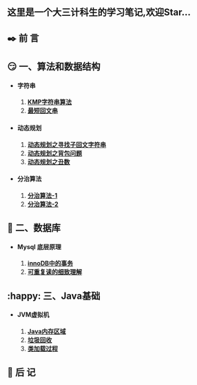 ## 这里是一个大三计科生的学习笔记,欢迎Star...



## ✒️ 前 言



## :smirk: 一、算法和数据结构

- #### 字符串

  1.  **[KMP字符串算法](算法之路/基本/字符串/KMP字符串算法.md)** 
  2.  **[最短回文串](算法之路/基本/字符串/最短回文串.md)** 

- #### 动态规划

  1.   **[动态规划之寻找子回文字符串](算法/算法/动态规划/动态规划之寻找子回文字符串.md)**
  2.   **[动态规划之背包问题](算法/算法/动态规划/动态规划之背包问题.md)** 
  3.   **[动态规划之丑数](算法/算法/动态规划/动态规划之丑数.md)** 
  
- #### 分治算法

  1.  **[分治算法-1](算法之路/算法/分治/分治算法-1.md)** 
  2.  **[分治算法-2](算法之路/算法/分治/分治算法-2.md)** 

## :ocean: 二、数据库

- #### Mysql 底层原理

  1.   **[innoDB中的事务](mysql底层原理/innoDB中的事务.md)** 
  2.   **[可重复读的细致理解](mysql底层原理/可重复读的细致理解.md)** 


## :happy: 三、Java基础

- #### JVM虚拟机

  1.  **[Java内存区域](jvm-study/Java内存区域.md)** 
  2.  **[垃圾回收](jvm-study/垃圾回收.md)** 
  3.  **[类加载过程](jvm-study/类加载过程.md)** 

## 📑 后 记



